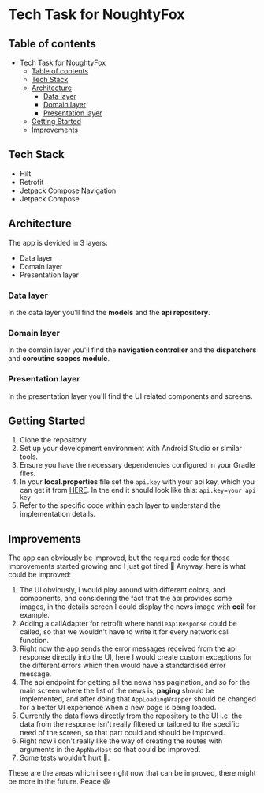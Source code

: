 # Tech Task for NoughtyFox

## Table of contents
- [Tech Task for NoughtyFox](#tech-task-for-noughtyfox)
  - [Table of contents](#table-of-contents)
  - [Tech Stack](#tech-stack)
  - [Architecture](#architecture)
    - [Data layer](#data-layer)
    - [Domain layer](#domain-layer)
    - [Presentation layer](#presentation-layer)
  - [Getting Started](#getting-started)
  - [Improvements](#improvements)

## Tech Stack
- Hilt
- Retrofit
- Jetpack Compose Navigation
- Jetpack Compose
  
## Architecture

The app is devided in 3 layers:

- Data layer
- Domain layer
- Presentation layer

### Data layer

In the data layer you'll find the **models** and the **api repository**.

### Domain layer

In the domain layer you'll find the **navigation controller** and the **dispatchers** and **coroutine scopes module**.

### Presentation layer

In the presentation layer you'll find the UI related components and screens.

## Getting Started

1. Clone the repository.
2. Set up your development environment with Android Studio or similar tools.
3. Ensure you have the necessary dependencies configured in your Gradle files.
4. In your **local.properties** file set the `api.key` with your api key, which you can get it from [HERE](https://www.thenewsapi.com/). In the end it should look like this: `api.key=your api key` 
5. Refer to the specific code within each layer to understand the implementation details.


## Improvements

The app can obviously be improved, but the required code for those improvements started growing and I just got tired :clown_face: Anyway, here is what could be improved:

1. The UI obviously, I would play around with different colors, and components, and considering the fact that the api provides some images, in the details screen I could display the news image with **coil** for example.
2. Adding a callAdapter for retrofit where `handleApiResponse` could be called, so that we wouldn't have to write it for every network call function.
3. Right now the app sends the error messages received from the api response directly into the UI, here I would create custom exceptions for the different errors which then would have a standardised error message.
4. The api endpoint for getting all the news has pagination, and so for the main screen where the list of the news is, **paging** should be implemented, and after doing that `AppLoadingWrapper` should be changed for a better UI experience when a new page is being loaded.
5. Currently the data flows directly from the repository to the UI i.e. the data from the response isn't really filtered or tailored to the specific need of the screen, so that part could and should be improved.
6. Right now i don't really like the way of creating the routes with arguments in the `AppNavHost` so that could be improved.
7. Some tests wouldn't hurt :clown_face:.

These are the areas which i see right now that can be improved, there might be more in the future. Peace :smiley:
